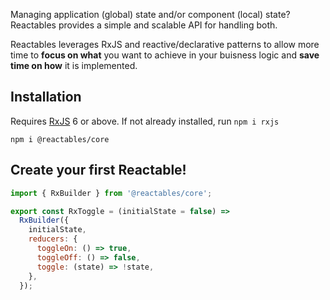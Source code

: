 Managing application (global) state and/or component (local) state? Reactables provides a simple and scalable API for handling both.

Reactables leverages RxJS and reactive/declarative patterns to allow more time to **focus on what** you want to achieve in your buisness logic and **save time on how** it is implemented.

## Installation

Requires <a href="https://rxjs.dev/" target="_blank" rel="noreferrer">RxJS</a> 6 or above. If not already installed, run `npm i rxjs`

`npm i @reactables/core`

## Create your first Reactable!

```javascript
import { RxBuilder } from '@reactables/core';

export const RxToggle = (initialState = false) =>
  RxBuilder({
    initialState,
    reducers: {
      toggleOn: () => true,
      toggleOff: () => false,
      toggle: (state) => !state,
    },
  });

```


